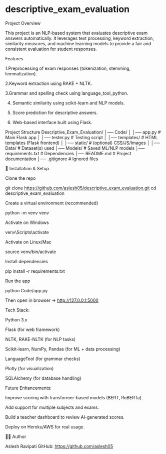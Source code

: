 # descriptive_exam_evaluation
Project Overview

This project is an NLP-based system that evaluates descriptive exam answers automatically. It leverages text processing, keyword extraction, similarity measures, and machine learning models to provide a fair and consistent evaluation for student responses.

Features

1.Preprocessing of exam responses (tokenization, stemming, lemmatization).

2.Keyword extraction using RAKE + NLTK.

 3.Grammar and spelling check using language_tool_python.

4. Semantic similarity using scikit-learn and NLP models.

5. Score prediction for descriptive answers.

6. Web-based interface built using Flask.

Project Structure
Descriptive_Exam_Evaluation/
│── Code/
│   │── app.py              # Main Flask app
│   │── tester.py           # Testing script
│   │── templates/          # HTML templates (Flask frontend)
│   │── static/             # (optional) CSS/JS/Images
│
│── Data/                   # Dataset(s) used
│── Models/                 # Saved ML/NLP models
│── requirements.txt        # Dependencies
│── README.md               # Project documentation
│── .gitignore              # Ignored files

🔧 Installation & Setup

Clone the repo

git clone https://github.com/aslesh05/descriptive_exam_evaluation.git
cd descriptive_exam_evaluation


Create a virtual environment (recommended)

python -m venv venv


Activate on Windows

venv\Scripts\activate


Activate on Linux/Mac

source venv/bin/activate


Install dependencies

pip install -r requirements.txt


Run the app

python Code/app.py


Then open in browser → http://127.0.0.1:5000

Tech Stack:

Python 3.x

Flask (for web framework)

NLTK, RAKE-NLTK (for NLP tasks)

Scikit-learn, NumPy, Pandas (for ML + data processing)

LanguageTool (for grammar checks)

Plotly (for visualization)

SQLAlchemy (for database handling)

Future Enhancements:

Improve scoring with transformer-based models (BERT, RoBERTa).

Add support for multiple subjects and exams.

Build a teacher dashboard to review AI-generated scores.

Deploy on Heroku/AWS for real usage.

👨‍💻 Author

Aslesh Ravipati
GitHub: https://github.com/aslesh05
